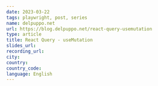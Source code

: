 ```yaml
---
date: 2023-03-22
tags: playwright, post, series
name: delpuppo.net
url: https://blog.delpuppo.net/react-query-usemutation
type: article
title: React Query - useMutation
slides_url:
recording_url:
city:
country:
country_code:
language: English
---
```

